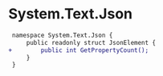 # System.Text.Json

``` diff
 namespace System.Text.Json {
     public readonly struct JsonElement {
+        public int GetPropertyCount();
     }
 }
```

